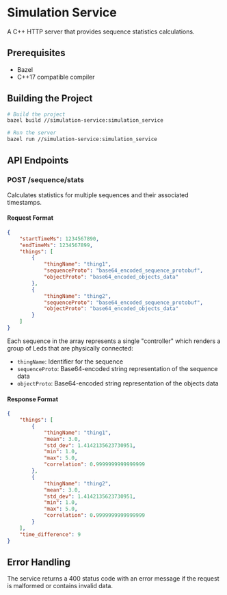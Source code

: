 # Simulation Service

A C++ HTTP server that provides sequence statistics calculations.

## Prerequisites

- Bazel
- C++17 compatible compiler

## Building the Project

```bash
# Build the project
bazel build //simulation-service:simulation_service

# Run the server
bazel run //simulation-service:simulation_service
```

## API Endpoints

### POST /sequence/stats

Calculates statistics for multiple sequences and their associated timestamps.

#### Request Format

```json
{
    "startTimeMs": 1234567890,
    "endTimeMs": 1234567899,
    "things": [
        {
            "thingName": "thing1",
            "sequenceProto": "base64_encoded_sequence_protobuf",
            "objectProto": "base64_encoded_objects_data"
        },
        {
            "thingName": "thing2",
            "sequenceProto": "base64_encoded_sequence_protobuf",
            "objectProto": "base64_encoded_objects_data"
        }
    ]
}
```

Each sequence in the array represents a single "controller" which renders a group of Leds that are physically connected:

- `thingName`: Identifier for the sequence
- `sequenceProto`: Base64-encoded string representation of the sequence data
- `objectProto`: Base64-encoded string representation of the objects data

#### Response Format

```json
{
    "things": [
        {
            "thingName": "thing1",
            "mean": 3.0,
            "std_dev": 1.4142135623730951,
            "min": 1.0,
            "max": 5.0,
            "correlation": 0.9999999999999999
        },
        {
            "thingName": "thing2",
            "mean": 3.0,
            "std_dev": 1.4142135623730951,
            "min": 1.0,
            "max": 5.0,
            "correlation": 0.9999999999999999
        }
    ],
    "time_difference": 9
}
```

## Error Handling

The service returns a 400 status code with an error message if the request is malformed or contains invalid data. 